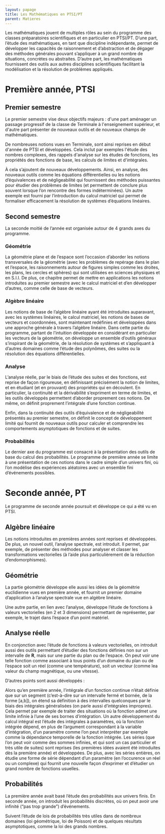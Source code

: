 ```yaml
---
layout: papage
title: Les Mathématiques en PTSI/PT
parent: Matieres
---
```


<!-- # Introduction -->

Les mathématiques jouent de multiples rôles au sein du programme des classes préparatoires scientifiques et en particulier en PTSI/PT. D’une part, l’étude des mathématiques, en tant que discipline indépendante, permet de développer les capacités de raisonnement et d’abstraction et de dégager des méthodes générales pouvant s’appliquer à un grand nombre de situations, concrètes ou abstraites. D’autre part, les mathématiques fournissent des outils aux autres disciplines scientifiques facilitant la modélisation et la résolution de problèmes appliqués.

# Première année, PTSI

## Premier semestre

Le premier semestre vise deux objectifs majeurs : d'une part aménager un passage progressif de la classe de Terminale à l'enseignement supérieur, et d'autre part présenter de nouveaux outils et de nouveaux champs de mathématiques.

De nombreuses notions vues en Terminale, sont ainsi reprises en début d'année de PTSI et développées. Cela inclut par exemples l'étude des nombres complexes, des rappels d'analyse sur les études de fonctions, les propriétés des fonctions de base, les calculs de limites et d'intégrales.

À cela s’ajoutent de nouveaux développements. Ainsi, en analyse, des nouveaux outils comme les équations différentielles ou les notions d’équivalences et de négligeabilité qui fournissent des méthodes puissantes pour étudier des problèmes de limites (et permettent de conclure plus souvent lorsque l’on rencontre des formes indéterminées). Un autre exemple est fourni par l’introduction du calcul matriciel qui permet de formaliser efficacement la résolution de systèmes d’équations linéaires.

## Second semestre

La seconde moitié de l’année est organisée autour de 4 grands axes du programme.

### Géométrie

La géométrie plane et de l’espace sont l’occasion d’aborder les notions transversales de la géométrie (avec les problèmes de repérage dans le plan et l’espace, les raisonnements autour de figures simples comme les droites, les plans, les cercles et sphères) qui sont utilisées en sciences physiques et en S.I.I. De plus, ce chapitre permet de mettre en applications les notions introduites au premier semestre avec le calcul matriciel et d’en développer d’autres, comme celle de base de vecteurs.

### Algèbre linéaire

Les notions de base de l’algèbre linéaire ayant été introduites auparavant, avec les systèmes linéaires, le calcul matriciel, les notions de bases de vecteurs et coordonnées, sont maintenant redéfinies et développées dans une approche générale à travers l’algèbre linéaire. Dans cette partie du programme, partant de l’intuition développée en considérant en particulier les vecteurs de la géométrie, on développe un ensemble d’outils généraux s’inspirant de la géométrie, de la résolution de systèmes et s’appliquant à d’autres domaines comme l’étude des polynômes, des suites ou la résolution des équations différentielles.

### Analyse

L’analyse réelle, par le biais de l’étude des suites et des fonctions, est reprise de façon rigoureuse, en définissant précisément la notion de limites, et en étudiant (et en prouvant) des propriétés qui en découlent. En particulier, la continuité et la dérivabilité s’expriment en terme de limites, et les outils développés permettent d’aborder proprement ces notions. De même, on définit proprement l’intégrale d’une fonction continue.

Enfin, dans la continuité des outils d’équivalence et de négligeabilité présentés au premier semestre, on définit le concept de développement limité qui fournit de nouveaux outils pour calculer et comprendre les comportements asymptotiques de fonctions et de suites.

### Probabilités

Le dernier axe du programme est consacré à la présentation des outils de base du calcul des probabilités. Le programme de première année se limite à une présentation de ces notions dans le cadre simple d’un univers fini, où l’on modélise des expériences aléatoires avec un ensemble fini d’événements possibles.

# Seconde année, PT

Le programme de seconde année poursuit et développe ce qui a été vu en PTSI.

## Algèbre linéaire

Les notions introduites en premières années sont reprises et développées. De plus, un nouvel outil, l’analyse spectrale, est introduit. Il permet, par exemple, de présenter des méthodes pour analyser et classer les transformations vectorielles (à l’aide plus particulièrement de la réduction d’endomorphismes).

## Géométrie

La partie géométrie développe elle aussi les idées de la géométrie euclidienne vues en première année, et fournit un premier domaine d’application à l’analyse spectrale vue en algèbre linéaire.

Une autre partie, en lien avec l’analyse, développe l’étude de fonctions à valeurs vectorielles (en 2 et 3 dimensions) permettant de représenter, par exemple, le trajet dans l’espace d’un point matériel.

## Analyse réelle

En conjonction avec l’étude de fonctions à valeurs vectorielles, on introduit aussi des outils permettant d’étudier des fonctions définies non sur un intervalle de **R**, mais sur une partie du plan ou de l’espace. On peut voir une telle fonction comme associant à tous points d’un domaine du plan ou de l’espace soit un réel (comme une température), soit un vecteur (comme lea valeur du champ magnétique, ou une vitesse).

D’autres points sont aussi développés :

Alors qu’en première année, l’intégrale d’un fonction continue n’était définie que sur un segment (c’est-à-dire sur un intervalle fermé et bornée, de la forme [a,b]), on étend sa définition à des intervalles quelconques par le biais des intégrales généralisées (on parle aussi d’intégrales impropres). Cela permet par exemple de traiter des situations où la fonction admet une limite infinie à l’une de ses bornes d’intégration.
Un autre développement du calcul intégral est l’étude des intégrales à paramètres, où la fonction intégrée dépend, en plus de l’argument correspondant à la variable d’intégration, d’un paramètre comme l’on peut interpréter par exemple comme la dépendance temporelle de la fonction intégrée.
Les séries (que l’on peut voir comme des sommes infinies, et qui sont un cas particulier et très utile de suites) sont reprises (les premières idées avaient été introduites dès la première année) et développées. De plus, avec les séries entières, on étudie une forme de série dépendant d’un paramètre (en l’occurence un réel ou un complexe) qui fournit une nouvelle façon d’exprimer et d’étudier un grand nombre de fonctions usuelles.

## Probabilités

La première année avait basé l’étude des probabilités aux univers finis. En seconde année, on introduit les probabilités discrètes, où on peut avoir une infinité (“pas trop grande”) d’événements.

Suivent l’étude de lois de probabilités très utiles dans de nombreux domaines (loi géométrique, loi de Poisson) et de quelques résultats asymptotiques, comme la loi des grands nombres.
